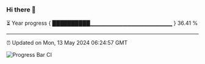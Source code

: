 ### Hi there 👋

⏳ Year progress { ██████████▁▁▁▁▁▁▁▁▁▁▁▁▁▁▁▁▁▁▁▁ } 36.41 %

---

⏰ Updated on Mon, 13 May 2024 06:24:57 GMT

![Progress Bar CI](https://github.com/ZhaoGui/ZhaoGui/workflows/Progress%20Bar%20CI/badge.svg)
